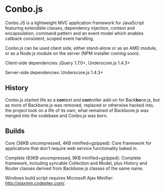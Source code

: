 Conbo.js
========

Conbo.JS is a lightweight MVC application framework for JavaScript featuring extendible classes, dependency injection, context and encapsulation, command pattern and an event model which enables callback consistent, scoped event handling.

Conbo.js can be used client side, either stand-alone or as an AMD module, or as a Node.js module on the server (NPM installer coming soon).

Client-side dependencies: jQuery 1.7.0+, Underscore.js 1.4.3+

Server-side dependencies: Underscore.js 1.4.3+

History
-------

Conbo.js started life as a **con**text and **con**troller add-on for Back**bo**ne.js, but as more of Backbone.js was removed, replaced or otherwise hacked into, the project took on a life of its own, what remained of Backbone.js was merged into the codebase and Conbo.js was born. 

Builds
------

Core (38KB uncompressed, 4KB minified+gzipped): Core framework for applications that don't require web service functionality baked in.

Complete (83KB uncompressed, 9KB minified+gzipped): Complete framework, including syncable Collection and Model, plus History and Router classes derived from Backbone.js classes of the same name.

Windows build script requires Microsoft Ajax Minifier: http://ajaxmin.codeplex.com/.
